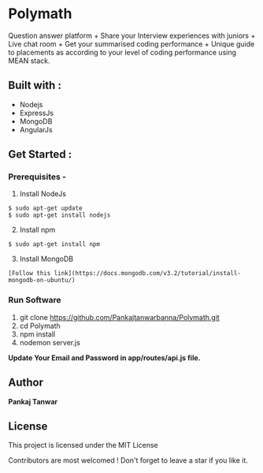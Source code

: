 # Polymath
Question answer platform + Share your Interview experiences with juniors + Live chat room + Get your summarised coding performance + Unique guide to placements as according to your level of coding performance using MEAN stack.
## Built with :
* Nodejs
* ExpressJs
* MongoDB
* AngularJs

## Get Started :

### Prerequisites -

1. Install NodeJs
```
$ sudo apt-get update
$ sudo apt-get install nodejs
```
2. Install npm
```
$ sudo apt-get install npm
```
3. Install MongoDB
```
[Follow this link](https://docs.mongodb.com/v3.2/tutorial/install-mongodb-on-ubuntu/)
```
### Run Software

1. git clone https://github.com/Pankajtanwarbanna/Polymath.git
2. cd Polymath
3. npm install
4. nodemon server.js

**Update Your Email and Password in app/routes/api.js file.**

## Author
**Pankaj Tanwar**

## License

This project is licensed under the MIT License

Contributors are most welcomed ! Don't forget to leave a star if you like it.
